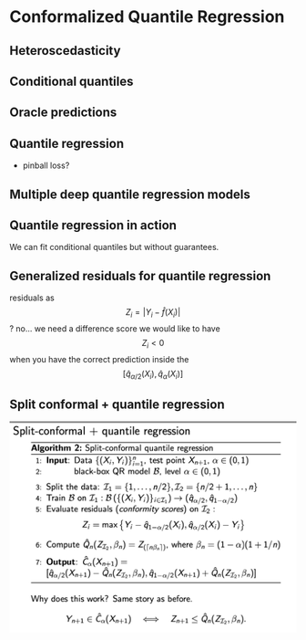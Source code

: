 # Conformalized Quantile Regression

## Heteroscedasticity



## Conditional quantiles



## Oracle predictions



## Quantile regression

* pinball loss?

## Multiple deep quantile regression models



## Quantile regression in action

We can fit conditional quantiles but without guarantees.



## Generalized residuals for quantile regression

residuals as $$Z_i = |Y_i - \hat{f}(X_i)|$$ ? no... we need a difference score we would like to have $$Z_i < 0$$ when you have the correct prediction inside the $$[\hat{q}_{\alpha/2}(X_i), \hat{q}_{\alpha}(X_i)]$$



## Split conformal + quantile regression

![](<../../.gitbook/assets/Screenshot 2023-06-04 at 11.20.36 AM.png>)





